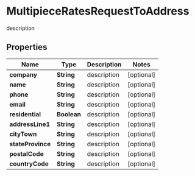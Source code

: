 

# MultipieceRatesRequestToAddress

description

## Properties

| Name | Type | Description | Notes |
|------------ | ------------- | ------------- | -------------|
|**company** | **String** | description |  [optional] |
|**name** | **String** | description |  [optional] |
|**phone** | **String** | description |  [optional] |
|**email** | **String** | description |  [optional] |
|**residential** | **Boolean** | description |  [optional] |
|**addressLine1** | **String** | description |  [optional] |
|**cityTown** | **String** | description |  [optional] |
|**stateProvince** | **String** | description |  [optional] |
|**postalCode** | **String** | description |  [optional] |
|**countryCode** | **String** | description |  [optional] |



